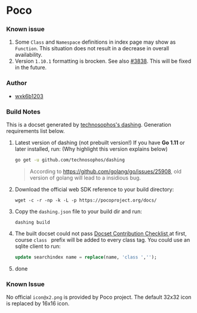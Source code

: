 Poco
=======================

### Known issue
1. Some `Class` and `Namespace` definitions in index page may show as `Function`. This situation does not result in a decrease in overall availability.
2. Version `1.10.1` formatting is brocken. See also [#3838](https://github.com/Kapeli/Dash-User-Contributions/issues/3838). This will be fixed in the future.

### Author
 + [wxk6b1203](https://github.com/wxk6b1203)

### Build Notes
This is a docset generated by [technosophos's dashing](https://github.com/technosophos/dashing). Generation requirements list below.

1. Latest version of dashing (not prebuilt version!)
	If you have **Go 1.11** or later installed, run: (Why highlight this version explains below)
	```sh
	go get -u github.com/technosophos/dashing
	```
	> According to https://github.com/golang/go/issues/25908, old version of golang will lead to a insidious bug.

2. Download the official web SDK reference to your build directory:
	```
	wget -c -r -np -k -L -p https://pocoproject.org/docs/
	```

3. Copy the `dashing.json` file to your build dir and run:
	```
	dashing build
	```

4. The built docset could not pass [Docset Contribution Checklist
](https://github.com/Kapeli/Dash-User-Contributions/wiki/Docset-Contribution-Checklist) at first, course `class ` prefix will be added to every class tag. You could use an sqlite client to run:
	```sql
	update searchindex name = replace(name, 'class ','');
	```

5. done

### Known Issue
No official `icon@x2.png` is provided by Poco project. The default 32x32 icon is replaced by 16x16 icon.
